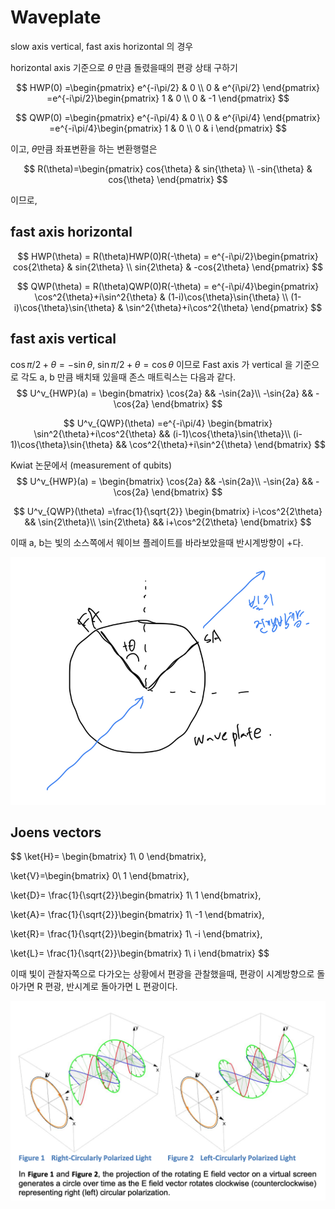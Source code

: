 # Waveplate

slow axis vertical, fast axis horizontal 의 경우

horizontal axis 기준으로 $\theta$ 만큼 돌렸을때의 편광 상태 구하기

$$
HWP(0) =\begin{pmatrix}
e^{-i\pi/2} & 0 \\
 0 & e^{i\pi/2}
\end{pmatrix} =e^{-i\pi/2}\begin{pmatrix}
1 & 0 \\
 0 & -1
\end{pmatrix} 
$$

$$
QWP(0) =\begin{pmatrix}
e^{-i\pi/4} & 0 \\
 0 & e^{i\pi/4}
\end{pmatrix} =e^{-i\pi/4}\begin{pmatrix}
1 & 0 \\
 0 & i
\end{pmatrix} 
$$

이고, $\theta$만큼 좌표변환을 하는 변환행렬은

$$
R(\theta)=\begin{pmatrix}
cos{\theta} & sin{\theta} \\
-sin{\theta} & cos{\theta}
\end{pmatrix}
$$

이므로, 

## fast axis horizontal

$$
HWP(\theta) = R(\theta)HWP(0)R(-\theta) = e^{-i\pi/2}\begin{pmatrix}
cos{2\theta} & sin{2\theta} \\
sin{2\theta} & -cos{2\theta}
\end{pmatrix}
$$

$$
QWP(\theta) = R(\theta)QWP(0)R(-\theta) = e^{-i\pi/4}\begin{pmatrix}
\cos^2{\theta}+i\sin^2{\theta} & (1-i)\cos{\theta}\sin{\theta} \\
(1-i)\cos{\theta}\sin{\theta} & \sin^2{\theta}+i\cos^2{\theta}
\end{pmatrix}
$$

## fast axis vertical

$\cos{\pi/2+\theta} = -\sin{\theta}$, $\sin{\pi/2+\theta} = \cos{\theta}$ 이므로 Fast axis 가 vertical 을 기준으로 각도 a, b 만큼 배치돼 있을때 존스 매트릭스는 다음과 같다.
$$
U^v_{HWP}(a) = 
\begin{bmatrix}
\cos{2a} && -\sin{2a}\\
-\sin{2a} && -\cos{2a}
\end{bmatrix}
$$

$$
U^v_{QWP}(\theta) =e^{-i\pi/4} \begin{bmatrix}
\sin^2{\theta}+i\cos^2{\theta} && (i-1)\cos{\theta}\sin{\theta}\\
(i-1)\cos{\theta}\sin{\theta} &&
\cos^2{\theta}+i\sin^2{\theta}
\end{bmatrix}
$$

Kwiat 논문에서 (measurement of qubits)
$$
U^v_{HWP}(a) = 
\begin{bmatrix}
\cos{2a} && -\sin{2a}\\
-\sin{2a} && -\cos{2a}
\end{bmatrix}
$$

$$
U^v_{QWP}(\theta) =\frac{1}{\sqrt{2}} \begin{bmatrix}
i-\cos^2{2\theta} && \sin{2\theta}\\
\sin{2\theta} &&
i+\cos^2{2\theta}
\end{bmatrix}
$$



이때 a, b는 빛의 소스쪽에서 웨이브 플레이트를 바라보았을때 반시계방향이 +다.

![waveplateAngle.jpg](./img/waveplateAngle.jpg)


## Joens vectors
$$
\ket{H}=
\begin{bmatrix}
1\\
0
\end{bmatrix},

\ket{V}=\begin{bmatrix}
0\\
1
\end{bmatrix},

\ket{D}=
\frac{1}{\sqrt{2}}\begin{bmatrix}
1\\
1
\end{bmatrix},

\ket{A}=
\frac{1}{\sqrt{2}}\begin{bmatrix}
1\\
-1
\end{bmatrix},

\ket{R}=
\frac{1}{\sqrt{2}}\begin{bmatrix}
1\\
-i
\end{bmatrix},

\ket{L}=
\frac{1}{\sqrt{2}}\begin{bmatrix}
1\\
i
\end{bmatrix}
$$

이때 빛이 관찰자쪽으로 다가오는 상황에서 편광을 관찰했을때, 편광이 시계방향으로 돌아가면 R 편광, 반시계로 돌아가면 L 편광이다.

![circularPol.png](./img/circularPol.png)
